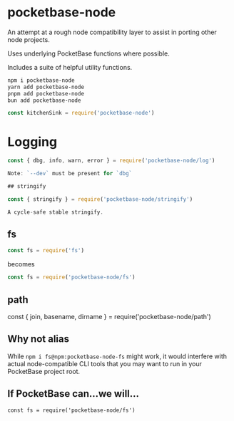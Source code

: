 # pocketbase-node

An attempt at a rough node compatibility layer to assist in porting other node projects.

Uses underlying PocketBase functions where possible.

Includes a suite of helpful utility functions.

```bash
npm i pocketbase-node
yarn add pocketbase-node
pnpm add pocketbase-node
bun add pocketbase-node
```

```js
const kitchenSink = require('pocketbase-node')
```

# Logging

```js
const { dbg, info, warn, error } = require('pocketbase-node/log')

Note: `--dev` must be present for `dbg`

## stringify

const { stringify } = require('pocketbase-node/stringify')

A cycle-safe stable stringify.
```

## fs

```js
const fs = require('fs')
```

becomes

```js
const fs = require('pocketbase-node/fs')
```

## path

const { join, basename, dirname } = require('pocketbase-node/path')

## Why not alias

While `npm i fs@npm:pocketbase-node-fs` might work, it would interfere with actual node-compatible CLI tools that you may want to run in your PocketBase project root.

## If PocketBase can...we will...

`const fs = require('pocketbase-node/fs')`
